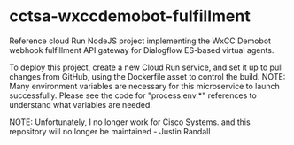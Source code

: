 # cctsa-wxccdemobot-fulfillment

Reference cloud Run NodeJS project implementing the WxCC Demobot webhook fulfillment API gateway for Dialogflow ES-based virtual agents.

To deploy this project, create a new Cloud Run service, and set it up to pull changes from GitHub, using the Dockerfile asset to control the build.  NOTE: Many environment variables are necessary for this microservice to launch successfully.  Please see the code for "process.env.*" references to understand what variables are needed.

NOTE: Unfortunately, I no longer work for Cisco Systems. and this repository will no longer be maintained - Justin Randall
